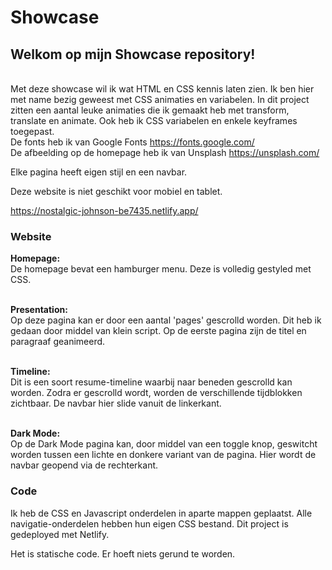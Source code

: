 # Showcase

## Welkom op mijn Showcase repository!

\
Met deze showcase wil ik wat HTML en CSS kennis laten zien.
Ik ben hier met name bezig geweest met CSS animaties en variabelen. In dit project zitten een aantal leuke animaties die ik gemaakt heb met transform, translate en animate.
Ook heb ik CSS variabelen en enkele keyframes toegepast.\
De fonts heb ik van Google Fonts https://fonts.google.com/ \
De afbeelding op de homepage heb ik van Unsplash https://unsplash.com/

Elke pagina heeft eigen stijl en een navbar.
  
Deze website is niet geschikt voor mobiel en tablet.



https://nostalgic-johnson-be7435.netlify.app/


### Website
**Homepage:**\
De homepage bevat een hamburger menu. Deze is volledig gestyled met CSS.


\
**Presentation:**\
Op deze pagina kan er door een aantal 'pages' gescrolld worden. Dit heb ik gedaan door middel van klein script.
Op de eerste pagina zijn de titel en paragraaf geanimeerd.


\
**Timeline:**\
Dit is een soort resume-timeline waarbij naar beneden gescrolld kan worden. Zodra er gescrolld wordt, worden de verschillende tijdblokken zichtbaar.
De navbar hier slide vanuit de linkerkant. 


\
**Dark Mode:**\
Op de Dark Mode pagina kan, door middel van een toggle knop, geswitcht worden tussen een lichte en donkere variant van de pagina.
Hier wordt de navbar geopend via de rechterkant.




### Code
Ik heb de CSS en Javascript onderdelen in aparte mappen geplaatst. Alle navigatie-onderdelen hebben hun eigen CSS bestand.
Dit project is gedeployed met Netlify.

Het is statische code. Er hoeft niets gerund te worden.


